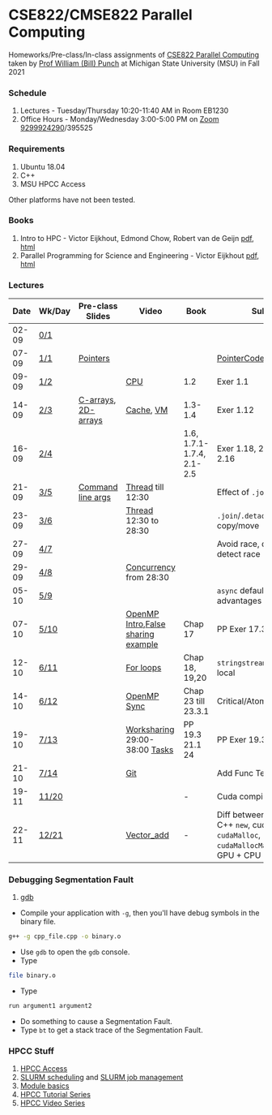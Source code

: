 # CSE822/CMSE822 Parallel Computing

Homeworks/Pre-class/In-class assignments of [CSE822 Parallel Computing](https://msu-cmse-courses.github.io/cmse822-FS21/) taken by [Prof William (Bill) Punch](https://www.egr.msu.edu/~punch/) at Michigan State University (MSU) in Fall 2021

### Schedule
1. Lectures - Tuesday/Thursday 10:20-11:40 AM in Room EB1230
2. Office Hours - Monday/Wednesday 3:00-5:00 PM on [Zoom 9299924290](https://msu.zoom.us/j/9299924290?pwd=WGY0WkRVTis2UUhjSE5GdlR1NTR4QT09)/395525

### Requirements
1. Ubuntu 18.04
2. C++
3. MSU HPCC Access

Other platforms have not been tested.

### Books

1. Intro to HPC - Victor Eijkhout, Edmond Chow, Robert van de Geijn [pdf](https://web.corral.tacc.utexas.edu/CompEdu/pdf/stc/EijkhoutIntroToHPC.pdf), [html](https://pages.tacc.utexas.edu/~eijkhout/istc/html/index.html)
2. Parallel  Programming for Science and Engineering - Victor Eijkhout [pdf](https://web.corral.tacc.utexas.edu/CompEdu/pdf/pcse/EijkhoutParallelProgramming.pdf), [html](https://pages.tacc.utexas.edu/~eijkhout/pcse/html/index.html)


### Lectures

Date  | Wk/Day | Pre-class Slides| Video  |Book | Submit | In-class Topics | Slides    | Homework 
----- |--   | ----------------|--------|-----|--------|-----------------| ----------| -----
02-09 | [0/1](https://msu-cmse-courses.github.io/cmse822-FS21/Weekly/Week0/Day0) |                 |        |     |        | Introduction, Logistics | [Intro](https://msu-cmse-courses.github.io/cmse822-FS21/Weekly/Week0/Day0-slides.pdf)
07-09 | [1/1](https://msu-cmse-courses.github.io/cmse822-FS21/Weekly/Week1/Day1) | [Pointers](https://msu-cmse-courses.github.io/cmse822-FS21/Weekly/Week1/ptrs.pdf)|| | [PointerCode](https://msu-cmse-courses.github.io/cmse822-FS21/Weekly/Week1/ptr.cpp)| HPCC Usage |
09-09 | [1/2](https://msu-cmse-courses.github.io/cmse822-FS21/Weekly/Week1/Day2) | | [CPU](https://www.youtube.com/watch?v=o_WXTRS2qTY) | 1.2 | Exer 1.1 | Branching | | [HW1](https://msu-cmse-courses.github.io/cmse822-FS21/assignments/hw1) Released
14-09 | [2/3](https://msu-cmse-courses.github.io/cmse822-FS21/Weekly/Week2/Day3) | [C-arrays](https://msu-cmse-courses.github.io/cmse822-FS21/Weekly/Week2/c-arrays.pdf), [2D-arrays](https://msu-cmse-courses.github.io/cmse822-FS21/Weekly/Week2/2Darray.pdf) | [Cache](https://www.youtube.com/watch?v=TV6AtNbmLBE), [VM](https://www.youtube.com/watch?v=muLn57VrGAA) | 1.3-1.4| Exer 1.12 | Cache | [Cache](https://msu-cmse-courses.github.io/cmse822-FS21/Weekly/Week2/Day3-cache.pdf)
16-09 | [2/4](https://msu-cmse-courses.github.io/cmse822-FS21/Weekly/Week2/Day4) |  | | 1.6, 1.7.1- 1.7.4, 2.1- 2.5 | Exer 1.18, 2.3, 2.10, 2.16 |Arithmetic Intensity, Amdahl Law, Scalability |[Roofline](https://msu-cmse-courses.github.io/cmse822-FS21/Weekly/Week2/Day4-theory.pdf) | [HW2](https://msu-cmse-courses.github.io/cmse822-FS21/assignments/hw2) Released
21-09 | [3/5](https://msu-cmse-courses.github.io/cmse822-FS21/Weekly/Week3/Day5) | [Command line args](https://msu-cmse-courses.github.io/cmse822-FS21/Weekly/Week3/commandLineArgs.pdf) | [Thread](https://www.youtube.com/watch?v=F6Ipn7gCOsY&t=415s) till 12:30 | | Effect of `.join`| Threads1 | [Threads1](https://msu-cmse-courses.github.io/cmse822-FS21/Weekly/Week3/threads1.pdf)
23-09 | [3/6](https://msu-cmse-courses.github.io/cmse822-FS21/Weekly/Week3/Day6) | | [Thread](https://www.youtube.com/watch?v=F6Ipn7gCOsY&t=415s) 12:30 to 28:30 || `.join`/`.detach`, copy/move | Threads2 | [Threads2](https://msu-cmse-courses.github.io/cmse822-FS21/Weekly/Week3/threads2.pdf) | [HW3](https://msu-cmse-courses.github.io/cmse822-FS21/assignments/hw3) Released
27-09 | [4/7](https://msu-cmse-courses.github.io/cmse822-FS21/Weekly/Week4/Day7) | | | |Avoid race, deadlock, detect race | Concurrency1 | [Concurrency1](https://msu-cmse-courses.github.io/cmse822-FS21/Weekly/Week4/Concurrency1.pdf) |
29-09 | [4/8](https://msu-cmse-courses.github.io/cmse822-FS21/Weekly/Week4/Day8) | | [Concurrency](https://www.youtube.com/watch?v=F6Ipn7gCOsY) from 28:30 | | | Concurrency2 | [Concurrency2](https://msu-cmse-courses.github.io/cmse822-FS21/Weekly/Week4/Concurrency2.pdf) | [HW4](https://msu-cmse-courses.github.io/cmse822-FS21/assignments/hw4) Released
05-10 | [5/9](https://msu-cmse-courses.github.io/cmse822-FS21/Weekly/Week5/Day9) | | | | `async` default, `future` advantages | OpenMP | [Tasks](https://msu-cmse-courses.github.io/cmse822-FS21/Weekly/Week5/task_parallelism.pdf) | |
07-10 | [5/10](https://msu-cmse-courses.github.io/cmse822-FS21/Weekly/Week5/Day10) | | [OpenMP Intro](https://www.youtube.com/watch?v=x0HkbIuJILk),[False sharing example](https://www.youtube.com/watch?v=OuzYICZUthM) | Chap 17 | PP Exer 17.3 | OpenMP | [OpenMP](https://msu-cmse-courses.github.io/cmse822-FS21/Weekly/Week5/OpenMP1.pdf) | [HW5](https://msu-cmse-courses.github.io/cmse822-FS21/assignments/hw5) Released | 
12-10 | [6/11](https://msu-cmse-courses.github.io/cmse822-FS21/Weekly/Week6/Day11) | | [For loops](https://www.youtube.com/watch?v=iPb6OLhDEmM) | Chap 18, 19,20 | `stringstream`, thread local | OpenMP | [OpenMP2](https://msu-cmse-courses.github.io/cmse822-FS21/Weekly/Week6/OpenMP2.pdf) |  | 
14-10 | [6/12](https://msu-cmse-courses.github.io/cmse822-FS21/Weekly/Week6/Day12) | | [OpenMP Sync](https://www.youtube.com/watch?v=WcPZLJKtywc&t=0s&index=9&list=PLLX-Q6B8xqZ8n8bwjGdzBJ25X2utwnoEG) | Chap 23 till 23.3.1 | Critical/Atomic/Reduction | OpenMP Sync | [OpenMP Sync](https://msu-cmse-courses.github.io/cmse822-FS21/Weekly/Week6/OpenMPsync.pdf) | [HW6](https://msu-cmse-courses.github.io/cmse822-FS21/assignments/hw6) [HW7](https://msu-cmse-courses.github.io/cmse822-FS21/assignments/hw7) Released |
19-10 | [7/13](https://msu-cmse-courses.github.io/cmse822-FS21/Weekly/Week7/Day13) | | [Worksharing](https://www.youtube.com/watch?v=4MiXzs0d1eE&ab_channel=ArgonneInternalChannel) 29:00-38:00 [Tasks](https://www.youtube.com/watch?v=AioeS_Jo0Yg&ab_channel=OpenMP) | PP 19.3 21.1 24 | PP Exer 19.3 | OpenMP Schedule Task | [OpenMP3](https://msu-cmse-courses.github.io/cmse822-FS21/Weekly/Week7/OpenMP3.pdf) |  | 
21-10 | [7/14](https://msu-cmse-courses.github.io/cmse822-FS21/Weekly/Week7/Day14) | | [Git](https://www.youtube.com/playlist?list=PLqPfbT7gwVP_AlE6HeDQUJsG4nUbGyeh3) |  | Add Func Template | Func Templates | [Func Templates](https://msu-cmse-courses.github.io/cmse822-FS21/Weekly/Week7/funs.pdf) |  |
19-11 | [11/20](https://msu-cmse-courses.github.io/cmse822-FS21/Weekly/Week11/Day20) | | | - | Cuda compile on HPCC | Cuda | [GPU](https://msu-cmse-courses.github.io/cmse822-FS21/Weekly/Week11/gpu-background.pdf) | 
22-11 | [12/21](https://msu-cmse-courses.github.io/cmse822-FS21/Weekly/Week12/Day21) | | [Vector_add](https://www.youtube.com/watch?v=1cHx1baKqq0)| - | Diff between C `malloc`, C++ `new`, cuda `cudaMalloc`, `cudaMallocManaged`; sync GPU + CPU| Cuda | [Cuda](https://msu-cmse-courses.github.io/cmse822-FS21/Weekly/Week12/cuda1.pdf) | 

### Debugging Segmentation Fault

1. [gdb](https://stackoverflow.com/a/3719031)

- Compile your application with `-g`, then you'll have debug symbols in the binary file.
```bash
g++ -g cpp_file.cpp -o binary.o
```
- Use `gdb` to open the `gdb` console.
- Type 
```bash 
file binary.o
```
- Type 
```bash
run argument1 argument2
``` 
- Do something to cause a Segmentation Fault.
- Type `bt` to get a stack trace of the Segmentation Fault.



### HPCC Stuff
1. [HPCC Access](https://wiki.hpcc.msu.edu/display/ITH/How+to+Access+HPCC)
2. [SLURM scheduling](https://wiki.hpcc.msu.edu/display/ITH/Job+Scheduling+by+SLURM) and [SLURM job management](https://wiki.hpcc.msu.edu/display/ITH/Job+Management+by+SLURM)
3. [Module basics](https://wiki.hpcc.msu.edu/display/ITH/Common+Module+Commands)
4. [HPCC Tutorial Series](https://wiki.hpcc.msu.edu/display/ITH/HPC+Tutorial+Series)
5. [HPCC Video Series](https://wiki.hpcc.msu.edu/display/TEAC/HPCC+video+tutorials)
